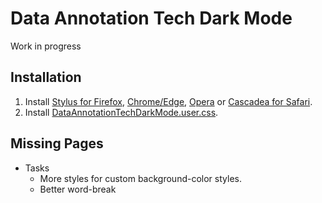 # Data Annotation Tech Dark Mode

Work in progress

## Installation

1. Install [Stylus for Firefox](https://addons.mozilla.org/en-US/firefox/addon/styl-us/), [Chrome/Edge](https://chrome.google.com/webstore/detail/stylus/clngdbkpkpeebahjckkjfobafhncgmne), [Opera](https://addons.opera.com/en-gb/extensions/details/stylus/) or [Cascadea for Safari](https://cascadea.app/).
2. Install [DataAnnotationTechDarkMode.user.css](https://userstyles.world/style/14468/data-annotation-tech-dark-mode).


## Missing Pages
- Tasks
  -  More styles for custom background-color styles.
  -  Better word-break
